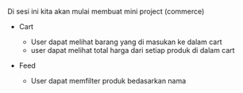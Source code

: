 Di sesi ini kita akan mulai membuat mini project (commerce)

- Cart

  - User dapat melihat barang yang di masukan ke dalam cart
  - user dapat melihat total harga dari setiap produk di dalam cart

- Feed
  - User dapat memfilter produk bedasarkan nama
